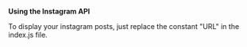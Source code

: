 **Using the Instagram API**

To display your instagram posts, just replace the constant "URL" in the index.js file.
